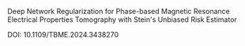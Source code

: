 Deep Network Regularization for Phase-based Magnetic Resonance Electrical Properties Tomography with Stein's Unbiased Risk Estimator

DOI: 10.1109/TBME.2024.3438270
